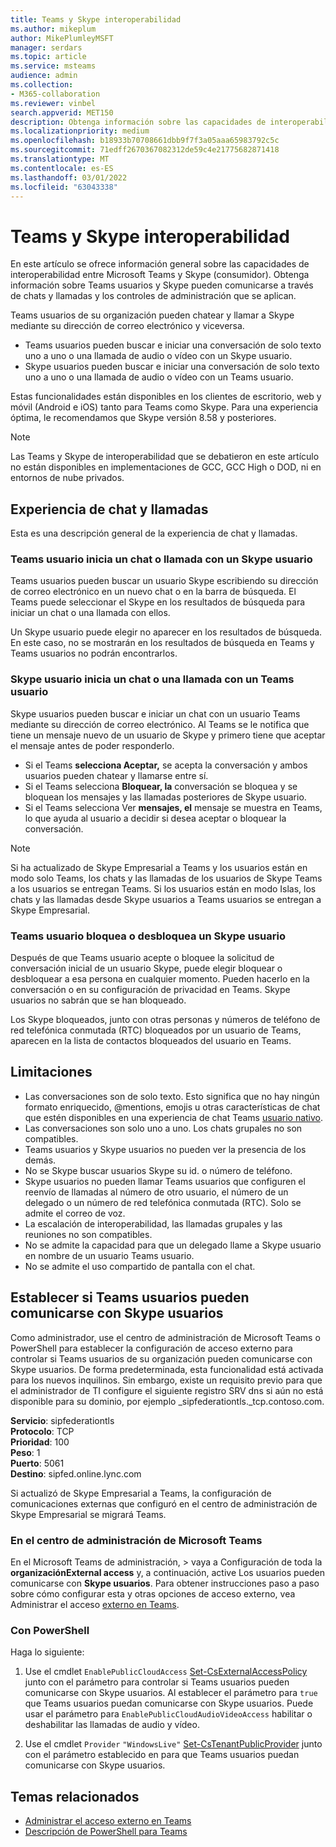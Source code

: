 ```yaml
---
title: Teams y Skype interoperabilidad
ms.author: mikeplum
author: MikePlumleyMSFT
manager: serdars
ms.topic: article
ms.service: msteams
audience: admin
ms.collection:
- M365-collaboration
ms.reviewer: vinbel
search.appverid: MET150
description: Obtenga información sobre las capacidades de interoperabilidad entre Teams usuarios de su organización y Skype (consumidor).
ms.localizationpriority: medium
ms.openlocfilehash: b18933b70708661dbb9f7f3a05aaa65983792c5c
ms.sourcegitcommit: 71edff2670367082312de59c4e21775682871418
ms.translationtype: MT
ms.contentlocale: es-ES
ms.lasthandoff: 03/01/2022
ms.locfileid: "63043338"
---
```

# <a name="teams-and-skype-interoperability"></a>Teams y Skype interoperabilidad

En este artículo se ofrece información general sobre las capacidades de interoperabilidad entre Microsoft Teams y Skype (consumidor). Obtenga información sobre Teams usuarios y Skype pueden comunicarse a través de chats y llamadas y los controles de administración que se aplican.

Teams usuarios de su organización pueden chatear y llamar a Skype mediante su dirección de correo electrónico y viceversa.

- Teams usuarios pueden buscar e iniciar una conversación de solo texto uno a uno o una llamada de audio o vídeo con un Skype usuario.
- Skype usuarios pueden buscar e iniciar una conversación de solo texto uno a uno o una llamada de audio o vídeo con un Teams usuario.

Estas funcionalidades están disponibles en los clientes de escritorio, web y móvil (Android e iOS) tanto para Teams como Skype. Para una experiencia óptima, le recomendamos que Skype versión 8.58 y posteriores.

> [!NOTE]
> Las Teams y Skype de interoperabilidad que se debatieron en este artículo no están disponibles en implementaciones de GCC, GCC High o DOD, ni en entornos de nube privados.

## <a name="chat-and-calling-experience"></a>Experiencia de chat y llamadas

Esta es una descripción general de la experiencia de chat y llamadas.

### <a name="teams-user-starts-a-chat-or-call-with-a-skype-user"></a>Teams usuario inicia un chat o llamada con un Skype usuario

Teams usuarios pueden buscar un usuario Skype escribiendo su dirección de correo electrónico en un nuevo chat o en la barra de búsqueda.  El Teams puede seleccionar el Skype en los resultados de búsqueda para iniciar un chat o una llamada con ellos.

Un Skype usuario puede elegir no aparecer en los resultados de búsqueda. En este caso, no se mostrarán en los resultados de búsqueda en Teams y Teams usuarios no podrán encontrarlos.

### <a name="skype-user-starts-a-chat-or-call-with-a-teams-user"></a>Skype usuario inicia un chat o una llamada con un Teams usuario

Skype usuarios pueden buscar e iniciar un chat con un usuario Teams mediante su dirección de correo electrónico. Al Teams se le notifica que tiene un mensaje nuevo de un usuario de Skype y primero tiene que aceptar el mensaje antes de poder responderlo.

- Si el Teams **selecciona Aceptar,** se acepta la conversación y ambos usuarios pueden chatear y llamarse entre sí.
- Si el Teams selecciona **Bloquear, la** conversación se bloquea y se bloquean los mensajes y las llamadas posteriores de Skype usuario.
- Si el Teams selecciona Ver **mensajes, el** mensaje se muestra en Teams, lo que ayuda al usuario a decidir si desea aceptar o bloquear la conversación.

> [!NOTE]
> Si ha actualizado de Skype Empresarial a Teams y los usuarios están en modo solo Teams, los chats y las llamadas de los usuarios de Skype Teams a los usuarios se entregan Teams. Si los usuarios están en modo Islas, los chats y las llamadas desde Skype usuarios a Teams usuarios se entregan a Skype Empresarial.

### <a name="teams-user-blocks-or-unblocks-a-skype-user"></a>Teams usuario bloquea o desbloquea un Skype usuario

Después de que Teams usuario acepte o bloquee la solicitud de conversación inicial de un usuario Skype, puede elegir bloquear o desbloquear a esa persona en cualquier momento. Pueden hacerlo en la conversación o en su configuración de privacidad en Teams. Skype usuarios no sabrán que se han bloqueado.

Los Skype bloqueados, junto con otras personas y números de teléfono de red telefónica conmutada (RTC) bloqueados por un usuario de Teams, aparecen en la lista de contactos bloqueados del usuario en Teams.

## <a name="limitations"></a>Limitaciones

- Las conversaciones son de solo texto. Esto significa que no hay ningún formato enriquecido, @mentions, emojis u otras características de chat que estén disponibles en una experiencia de chat Teams [usuario nativo](native-chat-for-external-users.md).
- Las conversaciones son solo uno a uno. Los chats grupales no son compatibles.
- Teams usuarios y Skype usuarios no pueden ver la presencia de los demás.
- No se Skype buscar usuarios Skype su id. o número de teléfono.
- Skype usuarios no pueden llamar Teams usuarios que configuren el reenvío de llamadas al número de otro usuario, el número de un delegado o un número de red telefónica conmutada (RTC).  Solo se admite el correo de voz.
- La escalación de interoperabilidad, las llamadas grupales y las reuniones no son compatibles.
- No se admite la capacidad para que un delegado llame a Skype usuario en nombre de un usuario Teams usuario.
- No se admite el uso compartido de pantalla con el chat.

## <a name="set-whether-teams-users-can-communicate-with-skype-users"></a>Establecer si Teams usuarios pueden comunicarse con Skype usuarios

Como administrador, use el centro de administración de Microsoft Teams o PowerShell para establecer la configuración de acceso externo para controlar si Teams usuarios de su organización pueden comunicarse con Skype usuarios. De forma predeterminada, esta funcionalidad está activada para los nuevos inquilinos. Sin embargo, existe un requisito previo para que el administrador de TI configure el siguiente registro SRV dns si aún no está disponible para su dominio, por ejemplo _sipfederationtls._tcp.contoso.com.  

**Servicio**: sipfederationtls<br/>
**Protocolo**: TCP<br/>
**Prioridad**: 100<br/>
**Peso**: 1<br/>
**Puerto**: 5061<br/>
**Destino**: sipfed.online.lync.com

Si actualizó de Skype Empresarial a Teams, la configuración de comunicaciones externas que configuró en el centro de administración de Skype Empresarial se migrará Teams.

### <a name="in-the-microsoft-teams-admin-center"></a>En el centro de administración de Microsoft Teams

En el Microsoft Teams de administración,  >  vaya a Configuración de toda la **organizaciónExternal access** y, a continuación, active Los usuarios pueden comunicarse con **Skype usuarios**. Para obtener instrucciones paso a paso sobre cómo configurar esta y otras opciones de acceso externo, vea Administrar el acceso [externo en Teams](./manage-external-access.md#allow-or-block-domains).

### <a name="using-powershell"></a>Con PowerShell

Haga lo siguiente: 
1. Use el cmdlet ```EnablePublicCloudAccess``` [Set-CsExternalAccessPolicy](/powershell/module/skype/set-csexternalaccesspolicy) junto con el parámetro para controlar si Teams usuarios pueden comunicarse con Skype usuarios. Al establecer el parámetro para ```true``` que Teams usuarios puedan comunicarse con Skype usuarios. Puede usar el parámetro para ```EnablePublicCloudAudioVideoAccess``` habilitar o deshabilitar las llamadas de audio y vídeo.

2. Use el cmdlet ```Provider``` ```"WindowsLive"``` [Set-CsTenantPublicProvider](/powershell/module/skype/Set-CsTenantPublicProvider) junto con el parámetro establecido en para que Teams usuarios puedan comunicarse con Skype usuarios.

## <a name="related-topics"></a>Temas relacionados

- [Administrar el acceso externo en Teams](manage-external-access.md)
- [Descripción de PowerShell para Teams](teams-powershell-overview.md)

